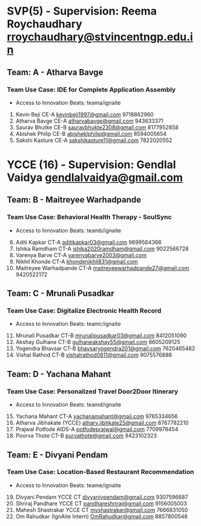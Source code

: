 # SVP(5) - Supervision: Reema Roychaudhary rroychaudhary@stvincentngp.edu.in
## Team: A - Atharva Bavge
### Team Use Case: IDE for Complete Application Assembly
- Access to Innovation Beats: teama/ignaite
1. Kevin Beji CE-A kevinbeji1997@gmail.com 9718862960 
2. Atharva Bavge CE-A atharvabavge@gmail.com 943633371 
3. Saurav Bhutke CE-B sauravbhukte2308@gmail.com 8177952858 
4. Abishek Philip CE-B abisheklphilip@gmail.com 8594005654 
5. Sakshi Kasture CE-A sakshikasture11@gmail.com 7822020552 

# YCCE (16) - Supervision: Gendlal Vaidya gendlalvaidya@gmail.com
## Team: B - Maitreyee Warhadpande
### Team Use Case: Behavioral Health Therapy - SoulSync
- Access to Innovation Beats: teamb/ignaite
6. Aditi Kapkar CT-A 	aditikapkar03@gmail.com 9699564366
7. Ishika Ramdham 	CT-A 	ishika2020ramdham@gmail.com	9022566728
8. Varenya Barve CT-A  varenyabarve2003@gmail.com
9. Nikhil Khonde CT-A  khondenikhil831@gmail.com
10. Maitreyee Warhadpande CT-A maitreyeewarhadpande27@gmail.com 9420522172

## Team: C - Mrunali Pusadkar
### Team Use Case: Digitalize Electronic Health Record
- Access to Innovation Beats: teamc/ignaite
11. Mrunali Pusadkar CT-B	mrunalipusadkar03@gmail.com	8412051090
12. Akshay Gulhane CT-B	gulhaneakshay55@gmail.com	8605209125
13. Yogendra Bhavsar	CT-B	bhavsaryogendra201@gmail.com	7620465482
14. Vishal Rathod CT-B	vishalrathod0811@gmail.com	9075576888

## Team: D - Yachana Mahant
### Team Use Case: Personalized Travel Door2Door Itinerary
- Access to Innovation Beats: teamd/ignaite
15. Yachana Mahant CT-A 	yachanamahant@gmail.com	9765334656
16. Atharva Jibhakate (YCCE) atharv.jibhkate25@gmail.com 8767782210
17. Prajwal Potfode	AIDS-A	potfodeprajwal@gmail.com	7709978454
18. Poorva Thote	CT-B	purvathote@gmail.com 9423102323

## Team: E - Divyani Pendam
### Team Use Case: Location-Based Restaurant Recommendation
- Access to Innovation Beats: teame/ignaite
19. Divyani Pendam YCCE CT divyanivpendam@gmail.com 9307596687
20. Shriraj Pandhare YCCE CT pandhareshriraj@gmail.com 9156005003
21. Mahesh Shastrakar YCCE CT mvshastrakar@gmail.com 7666831050
22. Om Rahudkar (IgnAite Intern) OmRahudkar@gmail.com 8857800548
